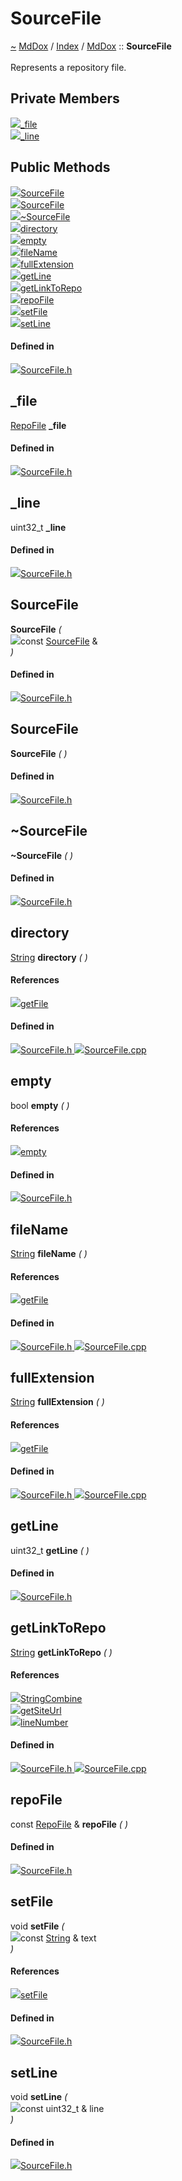<a id="sourcefile"></a>
<h1>SourceFile</h1>
<a id="classMdDox_1_1SourceFile"></a>
<a href="https://github.com/CharlesCarley/MdDox.md">~</a>
<a href="indexpage.md#mddox">MdDox</a>
<span class="inline-text">/</span>
<a href="index.md#index">Index</a>
<span class="inline-text">/</span>
<a href="namespaceMdDox.md#mddox">MdDox</a>
<span class="inline-text">::</span>
<span class="bold-text"><b>SourceFile</b></span>
<br/>
<br/>
<span class="inline-text">Represents a repository file. </span>
<br/>
<a id="private-members"></a>
<h2>Private Members</h2>
<span class="icon-list-item"><a href="#_file" class="icon-list-item"><img src="../images/class.svg" class="icon-list-item"/><span class="icon-list-item">_file</span>
</a>
</span>
<br/>
<span class="icon-list-item"><a href="#_line" class="icon-list-item"><img src="../images/class.svg" class="icon-list-item"/><span class="icon-list-item">_line</span>
</a>
</span>
<br/>
<a id="public-methods"></a>
<h2>Public Methods</h2>
<span class="icon-list-item"><a href="#sourcefile" class="icon-list-item"><img src="../images/class.svg" class="icon-list-item"/><span class="icon-list-item">SourceFile</span>
</a>
</span>
<br/>
<span class="icon-list-item"><a href="#sourcefile" class="icon-list-item"><img src="../images/class.svg" class="icon-list-item"/><span class="icon-list-item">SourceFile</span>
</a>
</span>
<br/>
<span class="icon-list-item"><a href="#~sourcefile" class="icon-list-item"><img src="../images/class.svg" class="icon-list-item"/><span class="icon-list-item">~SourceFile</span>
</a>
</span>
<br/>
<span class="icon-list-item"><a href="#directory" class="icon-list-item"><img src="../images/class.svg" class="icon-list-item"/><span class="icon-list-item">directory</span>
</a>
</span>
<br/>
<span class="icon-list-item"><a href="#empty" class="icon-list-item"><img src="../images/class.svg" class="icon-list-item"/><span class="icon-list-item">empty</span>
</a>
</span>
<br/>
<span class="icon-list-item"><a href="#filename" class="icon-list-item"><img src="../images/class.svg" class="icon-list-item"/><span class="icon-list-item">fileName</span>
</a>
</span>
<br/>
<span class="icon-list-item"><a href="#fullextension" class="icon-list-item"><img src="../images/class.svg" class="icon-list-item"/><span class="icon-list-item">fullExtension</span>
</a>
</span>
<br/>
<span class="icon-list-item"><a href="#getline" class="icon-list-item"><img src="../images/class.svg" class="icon-list-item"/><span class="icon-list-item">getLine</span>
</a>
</span>
<br/>
<span class="icon-list-item"><a href="#getlinktorepo" class="icon-list-item"><img src="../images/class.svg" class="icon-list-item"/><span class="icon-list-item">getLinkToRepo</span>
</a>
</span>
<br/>
<span class="icon-list-item"><a href="#repofile" class="icon-list-item"><img src="../images/class.svg" class="icon-list-item"/><span class="icon-list-item">repoFile</span>
</a>
</span>
<br/>
<span class="icon-list-item"><a href="#setfile" class="icon-list-item"><img src="../images/class.svg" class="icon-list-item"/><span class="icon-list-item">setFile</span>
</a>
</span>
<br/>
<span class="icon-list-item"><a href="#setline" class="icon-list-item"><img src="../images/class.svg" class="icon-list-item"/><span class="icon-list-item">setLine</span>
</a>
</span>
<br/>
<a id="defined-in"></a>
<h4>Defined in</h4>
<span class="icon-list-item"><a href="https://github.com/CharlesCarley/MdDox/blob/master//Source/MdDoxTree/SourceFile.h#L32" class="icon-list-item"><img src="../images/file.svg" class="icon-list-item"/><span class="icon-list-item">SourceFile.h</span>
</a>
</span>
<a id="_file"></a>
<h2>_file</h2>
<a href="classMdDox_1_1RepoFile.md#repofile">RepoFile</a>
<span class="bold-text"><b>_file</b></span>
<br/>
<a id="defined-in"></a>
<h4>Defined in</h4>
<span class="icon-list-item"><a href="https://github.com/CharlesCarley/MdDox/blob/master//Source/MdDoxTree/SourceFile.h#L34" class="icon-list-item"><img src="../images/file.svg" class="icon-list-item"/><span class="icon-list-item">SourceFile.h</span>
</a>
</span>
<br/>
<a id="_line"></a>
<h2>_line</h2>
<span class="inline-text">uint32_t</span>
<span class="bold-text"><b>_line</b></span>
<br/>
<a id="defined-in"></a>
<h4>Defined in</h4>
<span class="icon-list-item"><a href="https://github.com/CharlesCarley/MdDox/blob/master//Source/MdDoxTree/SourceFile.h#L35" class="icon-list-item"><img src="../images/file.svg" class="icon-list-item"/><span class="icon-list-item">SourceFile.h</span>
</a>
</span>
<br/>
<a id="sourcefile"></a>
<h2>SourceFile</h2>
<span class="bold-text"><b>SourceFile</b></span>
<span class="italic-text"><i>(</i></span>
<div class="paragraph">
<span class="paragraph"><img src="../images/horSpace24px.svg"/><span class="inline-text">const </span>
<a href="classMdDox_1_1SourceFile.md#sourcefile">SourceFile</a>
<span class="inline-text"> &amp;</span>
</span>
</div>
<span class="italic-text"><i>)</i></span>
<a id="defined-in"></a>
<h4>Defined in</h4>
<span class="icon-list-item"><a href="https://github.com/CharlesCarley/MdDox/blob/master//Source/MdDoxTree/SourceFile.h#L38" class="icon-list-item"><img src="../images/file.svg" class="icon-list-item"/><span class="icon-list-item">SourceFile.h</span>
</a>
</span>
<br/>
<a id="sourcefile"></a>
<h2>SourceFile</h2>
<span class="bold-text"><b>SourceFile</b></span>
<span class="italic-text"><i>(</i></span>
<span class="italic-text"><i>)</i></span>
<a id="defined-in"></a>
<h4>Defined in</h4>
<span class="icon-list-item"><a href="https://github.com/CharlesCarley/MdDox/blob/master//Source/MdDoxTree/SourceFile.h#L39" class="icon-list-item"><img src="../images/file.svg" class="icon-list-item"/><span class="icon-list-item">SourceFile.h</span>
</a>
</span>
<br/>
<a id="~sourcefile"></a>
<h2>~SourceFile</h2>
<span class="bold-text"><b>~SourceFile</b></span>
<span class="italic-text"><i>(</i></span>
<span class="italic-text"><i>)</i></span>
<a id="defined-in"></a>
<h4>Defined in</h4>
<span class="icon-list-item"><a href="https://github.com/CharlesCarley/MdDox/blob/master//Source/MdDoxTree/SourceFile.h#L40" class="icon-list-item"><img src="../images/file.svg" class="icon-list-item"/><span class="icon-list-item">SourceFile.h</span>
</a>
</span>
<br/>
<a id="directory"></a>
<h2>directory</h2>
<a href="namespaceMdDox.md#string">String</a>
<span class="bold-text"><b>directory</b></span>
<span class="italic-text"><i>(</i></span>
<span class="italic-text"><i>)</i></span>
<a id="references"></a>
<h4>References</h4>
<span class="icon-list-item"><a href="classMdDox_1_1RepoFile.md#getfile" class="icon-list-item"><img src="../images/class.svg" class="icon-list-item"/><span class="icon-list-item">getFile</span>
</a>
</span>
<br/>
<a id="defined-in"></a>
<h4>Defined in</h4>
<span class="icon-list-item"><a href="https://github.com/CharlesCarley/MdDox/blob/master//Source/MdDoxTree/SourceFile.h#L46" class="icon-list-item"><img src="../images/file.svg" class="icon-list-item"/><span class="icon-list-item">SourceFile.h</span>
</a>
</span>
<span class="icon-list-item"><a href="https://github.com/CharlesCarley/MdDox/blob/master//Source/MdDoxTree/SourceFile.cpp#L36" class="icon-list-item"><img src="../images/file.svg" class="icon-list-item"/><span class="icon-list-item">SourceFile.cpp</span>
</a>
</span>
<br/>
<a id="empty"></a>
<h2>empty</h2>
<span class="inline-text">bool</span>
<span class="bold-text"><b>empty</b></span>
<span class="italic-text"><i>(</i></span>
<span class="italic-text"><i>)</i></span>
<a id="references"></a>
<h4>References</h4>
<span class="icon-list-item"><a href="classMdDox_1_1RepoFile.md#empty" class="icon-list-item"><img src="../images/class.svg" class="icon-list-item"/><span class="icon-list-item">empty</span>
</a>
</span>
<br/>
<a id="defined-in"></a>
<h4>Defined in</h4>
<span class="icon-list-item"><a href="https://github.com/CharlesCarley/MdDox/blob/master//Source/MdDoxTree/SourceFile.h#L58" class="icon-list-item"><img src="../images/file.svg" class="icon-list-item"/><span class="icon-list-item">SourceFile.h</span>
</a>
</span>
<br/>
<a id="filename"></a>
<h2>fileName</h2>
<a href="namespaceMdDox.md#string">String</a>
<span class="bold-text"><b>fileName</b></span>
<span class="italic-text"><i>(</i></span>
<span class="italic-text"><i>)</i></span>
<a id="references"></a>
<h4>References</h4>
<span class="icon-list-item"><a href="classMdDox_1_1RepoFile.md#getfile" class="icon-list-item"><img src="../images/class.svg" class="icon-list-item"/><span class="icon-list-item">getFile</span>
</a>
</span>
<br/>
<a id="defined-in"></a>
<h4>Defined in</h4>
<span class="icon-list-item"><a href="https://github.com/CharlesCarley/MdDox/blob/master//Source/MdDoxTree/SourceFile.h#L48" class="icon-list-item"><img src="../images/file.svg" class="icon-list-item"/><span class="icon-list-item">SourceFile.h</span>
</a>
</span>
<span class="icon-list-item"><a href="https://github.com/CharlesCarley/MdDox/blob/master//Source/MdDoxTree/SourceFile.cpp#L41" class="icon-list-item"><img src="../images/file.svg" class="icon-list-item"/><span class="icon-list-item">SourceFile.cpp</span>
</a>
</span>
<br/>
<a id="fullextension"></a>
<h2>fullExtension</h2>
<a href="namespaceMdDox.md#string">String</a>
<span class="bold-text"><b>fullExtension</b></span>
<span class="italic-text"><i>(</i></span>
<span class="italic-text"><i>)</i></span>
<a id="references"></a>
<h4>References</h4>
<span class="icon-list-item"><a href="classMdDox_1_1RepoFile.md#getfile" class="icon-list-item"><img src="../images/class.svg" class="icon-list-item"/><span class="icon-list-item">getFile</span>
</a>
</span>
<br/>
<a id="defined-in"></a>
<h4>Defined in</h4>
<span class="icon-list-item"><a href="https://github.com/CharlesCarley/MdDox/blob/master//Source/MdDoxTree/SourceFile.h#L50" class="icon-list-item"><img src="../images/file.svg" class="icon-list-item"/><span class="icon-list-item">SourceFile.h</span>
</a>
</span>
<span class="icon-list-item"><a href="https://github.com/CharlesCarley/MdDox/blob/master//Source/MdDoxTree/SourceFile.cpp#L46" class="icon-list-item"><img src="../images/file.svg" class="icon-list-item"/><span class="icon-list-item">SourceFile.cpp</span>
</a>
</span>
<br/>
<a id="getline"></a>
<h2>getLine</h2>
<span class="inline-text">uint32_t</span>
<span class="bold-text"><b>getLine</b></span>
<span class="italic-text"><i>(</i></span>
<span class="italic-text"><i>)</i></span>
<a id="defined-in"></a>
<h4>Defined in</h4>
<span class="icon-list-item"><a href="https://github.com/CharlesCarley/MdDox/blob/master//Source/MdDoxTree/SourceFile.h#L54" class="icon-list-item"><img src="../images/file.svg" class="icon-list-item"/><span class="icon-list-item">SourceFile.h</span>
</a>
</span>
<br/>
<a id="getlinktorepo"></a>
<h2>getLinkToRepo</h2>
<a href="namespaceMdDox.md#string">String</a>
<span class="bold-text"><b>getLinkToRepo</b></span>
<span class="italic-text"><i>(</i></span>
<span class="italic-text"><i>)</i></span>
<a id="references"></a>
<h4>References</h4>
<span class="icon-list-item"><a href="namespaceMdDox.md#stringcombine" class="icon-list-item"><img src="../images/class.svg" class="icon-list-item"/><span class="icon-list-item">StringCombine</span>
</a>
</span>
<br/>
<span class="icon-list-item"><a href="classMdDox_1_1RepoFile.md#getsiteurl" class="icon-list-item"><img src="../images/class.svg" class="icon-list-item"/><span class="icon-list-item">getSiteUrl</span>
</a>
</span>
<br/>
<span class="icon-list-item"><a href="namespaceMdDox_1_1HashUtils.md#linenumber" class="icon-list-item"><img src="../images/class.svg" class="icon-list-item"/><span class="icon-list-item">lineNumber</span>
</a>
</span>
<br/>
<a id="defined-in"></a>
<h4>Defined in</h4>
<span class="icon-list-item"><a href="https://github.com/CharlesCarley/MdDox/blob/master//Source/MdDoxTree/SourceFile.h#L44" class="icon-list-item"><img src="../images/file.svg" class="icon-list-item"/><span class="icon-list-item">SourceFile.h</span>
</a>
</span>
<span class="icon-list-item"><a href="https://github.com/CharlesCarley/MdDox/blob/master//Source/MdDoxTree/SourceFile.cpp#L31" class="icon-list-item"><img src="../images/file.svg" class="icon-list-item"/><span class="icon-list-item">SourceFile.cpp</span>
</a>
</span>
<br/>
<a id="repofile"></a>
<h2>repoFile</h2>
<span class="inline-text">const </span>
<a href="classMdDox_1_1RepoFile.md#repofile">RepoFile</a>
<span class="inline-text"> &amp;</span>
<span class="bold-text"><b>repoFile</b></span>
<span class="italic-text"><i>(</i></span>
<span class="italic-text"><i>)</i></span>
<a id="defined-in"></a>
<h4>Defined in</h4>
<span class="icon-list-item"><a href="https://github.com/CharlesCarley/MdDox/blob/master//Source/MdDoxTree/SourceFile.h#L42" class="icon-list-item"><img src="../images/file.svg" class="icon-list-item"/><span class="icon-list-item">SourceFile.h</span>
</a>
</span>
<br/>
<a id="setfile"></a>
<h2>setFile</h2>
<span class="inline-text">void</span>
<span class="bold-text"><b>setFile</b></span>
<span class="italic-text"><i>(</i></span>
<div class="paragraph">
<span class="paragraph"><img src="../images/horSpace24px.svg"/><span class="inline-text">const </span>
<a href="namespaceMdDox.md#string">String</a>
<span class="inline-text"> &amp;</span>
<span class="inline-text">text</span>
</span>
</div>
<span class="italic-text"><i>)</i></span>
<a id="references"></a>
<h4>References</h4>
<span class="icon-list-item"><a href="classMdDox_1_1RepoFile.md#setfile" class="icon-list-item"><img src="../images/class.svg" class="icon-list-item"/><span class="icon-list-item">setFile</span>
</a>
</span>
<br/>
<a id="defined-in"></a>
<h4>Defined in</h4>
<span class="icon-list-item"><a href="https://github.com/CharlesCarley/MdDox/blob/master//Source/MdDoxTree/SourceFile.h#L52" class="icon-list-item"><img src="../images/file.svg" class="icon-list-item"/><span class="icon-list-item">SourceFile.h</span>
</a>
</span>
<br/>
<a id="setline"></a>
<h2>setLine</h2>
<span class="inline-text">void</span>
<span class="bold-text"><b>setLine</b></span>
<span class="italic-text"><i>(</i></span>
<div class="paragraph">
<span class="paragraph"><img src="../images/horSpace24px.svg"/><span class="inline-text">const uint32_t &amp;</span>
<span class="inline-text">line</span>
</span>
</div>
<span class="italic-text"><i>)</i></span>
<a id="defined-in"></a>
<h4>Defined in</h4>
<span class="icon-list-item"><a href="https://github.com/CharlesCarley/MdDox/blob/master//Source/MdDoxTree/SourceFile.h#L56" class="icon-list-item"><img src="../images/file.svg" class="icon-list-item"/><span class="icon-list-item">SourceFile.h</span>
</a>
</span>
<br/>
</div>
</div>
</body>
</html>
